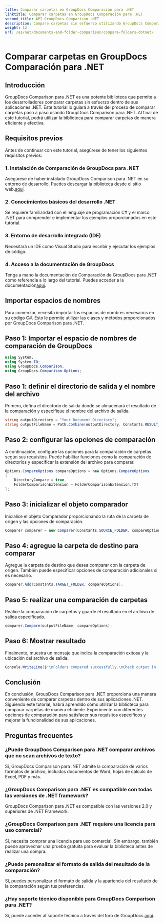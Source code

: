 ```yaml
---
title: Comparar carpetas en GroupDocs Comparación para .NET
linktitle: Comparar carpetas en GroupDocs Comparación para .NET
second_title: API GroupDocs.Comparison .NET
description: Compare carpetas sin esfuerzo utilizando GroupDocs Comparison para .NET. Siga nuestro paso a paso para una comparación de carpetas eficiente. Mejore sus aplicaciones .NET.
weight: 12
url: /es/net/documents-and-folder-comparison/compare-folders-dotnet/
---
```


# Comparar carpetas en GroupDocs Comparación para .NET

## Introducción
GroupDocs Comparison para .NET es una potente biblioteca que permite a los desarrolladores comparar carpetas sin esfuerzo dentro de sus aplicaciones .NET. Este tutorial lo guiará a través del proceso de comparar carpetas paso a paso usando GroupDocs Comparison para .NET. Al final de este tutorial, podrá utilizar la biblioteca para comparar carpetas de manera eficiente y efectiva.
## Requisitos previos
Antes de continuar con este tutorial, asegúrese de tener los siguientes requisitos previos:
### 1. Instalación de Comparación de GroupDocs para .NET
 Asegúrese de haber instalado GroupDocs Comparison para .NET en su entorno de desarrollo. Puedes descargar la biblioteca desde el sitio web.[aquí](https://releases.groupdocs.com/comparison/net/).
### 2. Conocimientos básicos del desarrollo .NET
Se requiere familiaridad con el lenguaje de programación C# y el marco .NET para comprender e implementar los ejemplos proporcionados en este tutorial.
### 3. Entorno de desarrollo integrado (IDE)
Necesitará un IDE como Visual Studio para escribir y ejecutar los ejemplos de código.
### 4. Acceso a la documentación de GroupDocs
Tenga a mano la documentación de Comparación de GroupDocs para .NET como referencia a lo largo del tutorial. Puedes acceder a la documentación[aquí](https://tutorials.groupdocs.com/comparison/net/).

## Importar espacios de nombres
Para comenzar, necesita importar los espacios de nombres necesarios en su código C#. Esto le permite utilizar las clases y métodos proporcionados por GroupDocs Comparison para .NET.
## Paso 1: Importar el espacio de nombres de comparación de GroupDocs
```csharp
using System;
using System.IO;
using GroupDocs.Comparison;
using GroupDocs.Comparison.Options;
```

## Paso 1: definir el directorio de salida y el nombre del archivo
Primero, defina el directorio de salida donde se almacenará el resultado de la comparación y especifique el nombre del archivo de salida.
```csharp
string outputDirectory = "Your Document Directory";
string outputFileName = Path.Combine(outputDirectory, Constants.RESULT_FOLDER);
```
## Paso 2: configurar las opciones de comparación
A continuación, configure las opciones para la comparación de carpetas según sus requisitos. Puede habilitar funciones como la comparación de directorios y especificar la extensión del archivo para comparar.
```csharp
Options.CompareOptions compareOptions = new Options.CompareOptions
{
    DirectoryCompare = true,
    FolderComparisonExtension = FolderComparisonExtension.TXT
};
```
## Paso 3: inicializar el objeto comparador
Inicialice el objeto Comparador proporcionando la ruta de la carpeta de origen y las opciones de comparación.
```csharp
Comparer comparer = new Comparer(Constants.SOURCE_FOLDER, compareOptions);
```
## Paso 4: agregue la carpeta de destino para comparar
Agregue la carpeta de destino que desea comparar con la carpeta de origen. También puede especificar opciones de comparación adicionales si es necesario.
```csharp
comparer.Add(Constants.TARGET_FOLDER, compareOptions);
```
## Paso 5: realizar una comparación de carpetas
Realice la comparación de carpetas y guarde el resultado en el archivo de salida especificado.
```csharp
comparer.Compare(outputFileName, compareOptions);
```
## Paso 6: Mostrar resultado
Finalmente, muestra un mensaje que indica la comparación exitosa y la ubicación del archivo de salida.
```csharp
Console.WriteLine($"\nFolders compared successfully.\nCheck output in {Directory.GetCurrentDirectory()}.");
```

## Conclusión
En conclusión, GroupDocs Comparison para .NET proporciona una manera conveniente de comparar carpetas dentro de sus aplicaciones .NET. Siguiendo este tutorial, habrá aprendido cómo utilizar la biblioteca para comparar carpetas de manera eficiente. Experimente con diferentes opciones de comparación para satisfacer sus requisitos específicos y mejorar la funcionalidad de sus aplicaciones.
## Preguntas frecuentes
### ¿Puede GroupDocs Comparison para .NET comparar archivos que no sean archivos de texto?
Sí, GroupDocs Comparison para .NET admite la comparación de varios formatos de archivo, incluidos documentos de Word, hojas de cálculo de Excel, PDF y más.
### ¿GroupDocs Comparison para .NET es compatible con todas las versiones de .NET framework?
GroupDocs Comparison para .NET es compatible con las versiones 2.0 y superiores de .NET Framework.
### ¿GroupDocs Comparison para .NET requiere una licencia para uso comercial?
Sí, necesita comprar una licencia para uso comercial. Sin embargo, también puede aprovechar una prueba gratuita para evaluar la biblioteca antes de realizar una compra.
### ¿Puedo personalizar el formato de salida del resultado de la comparación?
Sí, puedes personalizar el formato de salida y la apariencia del resultado de la comparación según tus preferencias.
### ¿Hay soporte técnico disponible para GroupDocs Comparison para .NET?
 Sí, puede acceder al soporte técnico a través del foro de GroupDocs.[aquí](https://forum.groupdocs.com/c/comparison/12).